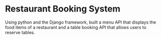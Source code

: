 # Restaurant Booking System

Using python and the Django framework, built a menu API that displays the food items of a restaurant and a table booking API that allows users to reserve tables.

